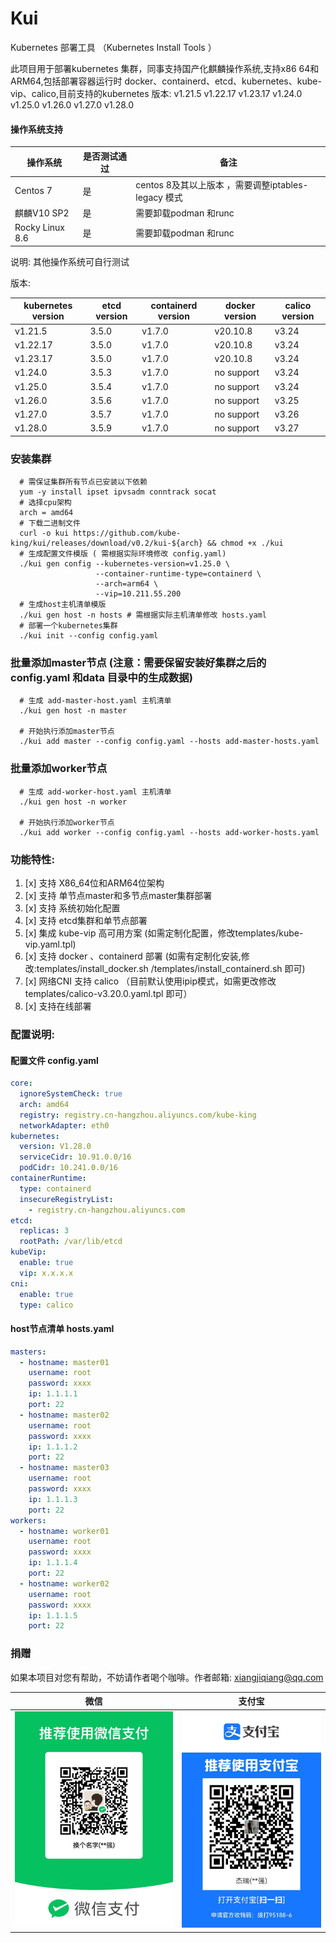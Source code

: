# Kui
Kubernetes 部署工具 （Kubernetes Install Tools ）

此项目用于部署kubernetes 集群，同事支持国产化麒麟操作系统,支持x86 64和ARM64,包括部署容器运行时 docker、containerd、etcd、kubernetes、kube-vip、calico,目前支持的kubernetes 版本:
v1.21.5
v1.22.17
v1.23.17
v1.24.0
v1.25.0
v1.26.0
v1.27.0
v1.28.0


#### 操作系统支持
| 操作系统     | 是否测试通过    | 备注                                     |
|----------|----------|----------------------------------------|
| Centos 7 | 是        | centos 8及其以上版本 ，需要调整iptables-legacy 模式 |
| 麒麟V10 SP2 | 是        | 需要卸载podman 和runc                       |
| Rocky Linux 8.6 | 是        | 需要卸载podman 和runc                       |

说明: 其他操作系统可自行测试

版本:

| kubernetes version | etcd version | containerd version | docker version | calico version |
|--------------------|--------------|--------------------|----------------|----------------|
| v1.21.5            | 3.5.0        | v1.7.0             | v20.10.8       | v3.24          |
| v1.22.17           | 3.5.0        | v1.7.0             | v20.10.8       | v3.24          |
| v1.23.17           | 3.5.0        | v1.7.0             | v20.10.8       | v3.24          |
| v1.24.0            | 3.5.3        | v1.7.0             | no support     | v3.24          |
| v1.25.0            | 3.5.4        | v1.7.0             | no support     | v3.24          |
| v1.26.0            | 3.5.6        | v1.7.0             | no support     | v3.25          |
| v1.27.0            | 3.5.7        | v1.7.0             | no support     | v3.26          |
| v1.28.0            | 3.5.9        | v1.7.0             | no support     | v3.27          |


### 安装集群
```shell
  # 需保证集群所有节点已安装以下依赖
  yum -y install ipset ipvsadm conntrack socat
  # 选择cpu架构
  arch = amd64
  # 下载二进制文件
  curl -o kui https://github.com/kube-king/kui/releases/download/v0.2/kui-${arch} && chmod +x ./kui
  # 生成配置文件模版 ( 需根据实际环境修改 config.yaml)
  ./kui gen config --kubernetes-version=v1.25.0 \
                   --container-runtime-type=containerd \
                   --arch=arm64 \
                   --vip=10.211.55.200
  # 生成host主机清单模版
  ./kui gen host -n hosts # 需根据实际主机清单修改 hosts.yaml
  # 部署一个kubernetes集群
  ./kui init --config config.yaml
```
### 批量添加master节点 (注意：需要保留安装好集群之后的 config.yaml 和data 目录中的生成数据)
```shell
  # 生成 add-master-host.yaml 主机清单
  ./kui gen host -n master
  
  # 开始执行添加master节点
  ./kui add master --config config.yaml --hosts add-master-hosts.yaml
```

### 批量添加worker节点
```shell
  # 生成 add-worker-host.yaml 主机清单
  ./kui gen host -n worker
  
  # 开始执行添加worker节点
  ./kui add worker --config config.yaml --hosts add-worker-hosts.yaml
```

### 功能特性:
<!-- TOC -->
1. [x] 支持 X86_64位和ARM64位架构
2. [x] 支持 单节点master和多节点master集群部署
3. [x] 支持 系统初始化配置
4. [x] 支持 etcd集群和单节点部署
5. [x] 集成 kube-vip 高可用方案 (如需定制化配置，修改templates/kube-vip.yaml.tpl)
6. [x] 支持 docker 、containerd 部署 (如需有定制化安装,修改:templates/install_docker.sh /templates/install_containerd.sh 即可)
7. [x] 网络CNI 支持 calico （目前默认使用ipip模式，如需更改修改templates/calico-v3.20.0.yaml.tpl 即可）
8. [x] 支持在线部署
<!-- TOC -->

### 配置说明:

<!-- TOC -->
#### 配置文件 config.yaml
```yaml
core:
  ignoreSystemCheck: true
  arch: amd64
  registry: registry.cn-hangzhou.aliyuncs.com/kube-king
  networkAdapter: eth0
kubernetes:
  version: V1.28.0
  serviceCidr: 10.91.0.0/16
  podCidr: 10.241.0.0/16
containerRuntime:
  type: containerd
  insecureRegistryList:
    - registry.cn-hangzhou.aliyuncs.com
etcd:
  replicas: 3
  rootPath: /var/lib/etcd
kubeVip:
  enable: true
  vip: x.x.x.x
cni:
  enable: true
  type: calico
```

#### host节点清单 hosts.yaml

```yaml
masters:
  - hostname: master01
    username: root
    password: xxxx
    ip: 1.1.1.1
    port: 22
  - hostname: master02
    username: root
    password: xxxx
    ip: 1.1.1.2
    port: 22
  - hostname: master03
    username: root
    password: xxxx
    ip: 1.1.1.3
    port: 22
workers:
  - hostname: worker01
    username: root
    password: xxxx
    ip: 1.1.1.4
    port: 22
  - hostname: worker02
    username: root
    password: xxxx
    ip: 1.1.1.5
    port: 22
```

### 捐赠 
如果本项目对您有帮助，不妨请作者喝个咖啡。作者邮箱: xiangjiqiang@qq.com

| 微信  | 支付宝                         |
|-----|-----------------------------|
|   ![](docs/images/wechat.jpg)  | ![](docs/images/alipay.jpg) |






